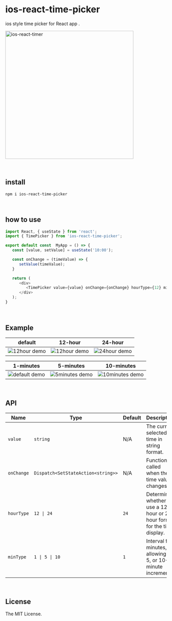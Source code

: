 # ios-react-time-picker
ios style time picker for React app .

<img src="https://github.com/user-attachments/assets/6a062b91-bc40-4772-b1bb-20cd7d486ba3" alt="ios-react-timer" width="400"/>

 
## install

```
npm i ios-react-time-picker
```
 
## how to use

```js
import React, { useState } from 'react';
import { TimePicker } from 'ios-react-time-picker';

export default const  MyApp = () => {
   const [value, setValue] = useState('10:00');

   const onChange = (timeValue) => {
      setValue(timeValue);
   }

   return (
      <div>
         <TimePicker value={value} onChange={onChange} hourType={12} minType={1} />
      </div>
   );
}
```
 
## Example

| default      | 12-hour      | 24-hour      |
|--------------|--------------|--------------|
| ![12hour demo](https://github.com/user-attachments/assets/bc853a99-6473-4d52-8d4a-beaf0d9ef025) | ![12hour demo](https://github.com/user-attachments/assets/bc853a99-6473-4d52-8d4a-beaf0d9ef025) | ![24hour demo](https://github.com/user-attachments/assets/5d7f234c-7ddd-4509-95f6-5105de7af567)      |

| 1-minutes      | 5-minutes      | 10-minutes     |
|----------------|----------------|----------------|
| ![default demo](https://github.com/user-attachments/assets/857bf752-e152-4584-9abd-350d7da8a418) | ![5minutes demo](https://github.com/user-attachments/assets/481278a7-6805-4f51-a0d1-7580e9f89d86) | ![10minutes demo](https://github.com/user-attachments/assets/908fb450-df9c-447f-87cc-7144bfede183) |

 
## API

| Name      | Type                                          | Default | Description                                                                  |
|-----------|-----------------------------------------------|---------|------------------------------------------------------------------------------|
| `value`   | `string`                                      | N/A     | The current selected time in string format.                                  |
| `onChange`| `Dispatch<SetStateAction<string>>`            | N/A     | Function called when the time value changes.                                 |
| `hourType`| `12 \| 24`                                    | `24`    | Determines whether to use a 12-hour or 24-hour format for the time display.  |
| `minType` | `1 \| 5 \| 10`                                | `1`     | Interval for minutes, allowing 1, 5, or 10-minute increments.                |

   
## License

The MIT License.
